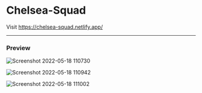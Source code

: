 # Chelsea-Squad

Visit https://chelsea-squad.netlify.app/

---

### Preview

![Screenshot 2022-05-18 110730](https://user-images.githubusercontent.com/55020862/168990020-757ddb6e-aa7e-442e-ab10-c4e46cafc0d5.png)


![Screenshot 2022-05-18 110942](https://user-images.githubusercontent.com/55020862/168990476-9ec893b1-27d7-4908-9b5c-de1583582b53.png)

![Screenshot 2022-05-18 111002](https://user-images.githubusercontent.com/55020862/168990511-ff408359-8093-45e6-9ba8-0be0220866ac.png)


